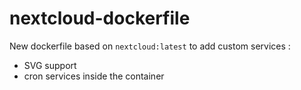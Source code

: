 # nextcloud-dockerfile
New dockerfile based on `nextcloud:latest` to add custom services :
* SVG support
* cron services inside the container

